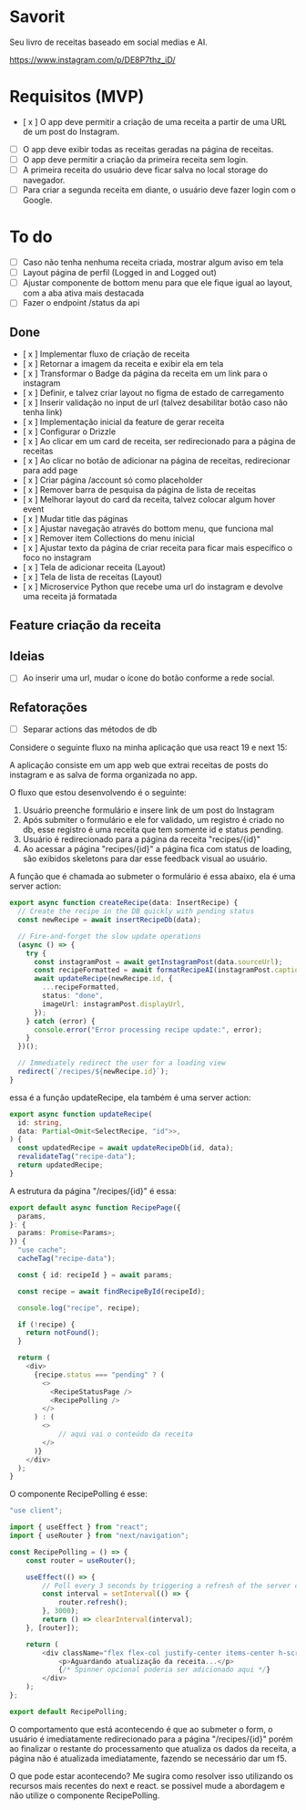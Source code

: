 # Savorit

Seu livro de receitas baseado em social medias e AI.

https://www.instagram.com/p/DE8P7thz_iD/

# Requisitos (MVP)

- [ x ] O app deve permitir a criação de uma receita a partir de uma URL de um post do Instagram.
- [ ] O app deve exibir todas as receitas geradas na página de receitas.
- [ ] O app deve permitir a criação da primeira receita sem login.
- [ ] A primeira receita do usuário deve ficar salva no local storage do navegador.
- [ ] Para criar a segunda receita em diante, o usuário deve fazer login com o Google.

# To do

- [ ] Caso não tenha nenhuma receita criada, mostrar algum aviso em tela
- [ ] Layout página de perfil (Logged in and Logged out)
- [ ] Ajustar componente de bottom menu para que ele fique igual ao layout, com a aba ativa mais destacada
- [ ] Fazer o endpoint /status da api

## Done

- [ x ] Implementar fluxo de criação de receita
- [ x ] Retornar a imagem da receita e exibir ela em tela
- [ x ] Transformar o Badge da página da receita em um link para o instagram
- [ x ] Definir, e talvez criar layout no figma de estado de carregamento
- [ x ] Inserir validação no input de url (talvez desabilitar botão caso não tenha link)
- [ x ] Implementação inicial da feature de gerar receita
- [ x ] Configurar o Drizzle
- [ x ] Ao clicar em um card de receita, ser redirecionado para a página de receitas
- [ x ] Ao clicar no botão de adicionar na página de receitas, redirecionar para add page
- [ x ] Criar página /account só como placeholder
- [ x ] Remover barra de pesquisa da página de lista de receitas
- [ x ] Melhorar layout do card da receita, talvez colocar algum hover event
- [ x ] Mudar title das páginas
- [ x ] Ajustar navegação através do bottom menu, que funciona mal
- [ x ] Remover item Collections do menu inicial
- [ x ] Ajustar texto da página de criar receita para ficar mais específico o foco no instagram
- [ x ] Tela de adicionar receita (Layout)
- [ x ] Tela de lista de receitas (Layout)
- [ x ] Microservice Python que recebe uma url do instagram e devolve uma receita já formatada

## Feature criação da receita

## Ideias

- [ ] Ao inserir uma url, mudar o ícone do botão conforme a rede social.

## Refatorações

- [ ] Separar actions das métodos de db

Considere o seguinte fluxo na minha aplicação que usa react 19 e next 15:

A aplicação consiste em um app web que extrai receitas de posts do instagram e as salva de forma organizada no app.

O fluxo que estou desenvolvendo é o seguinte:

1. Usuário preenche formulário e insere link de um post do Instagram
2. Após submiter o formulário e ele for validado, um registro é criado no db, esse registro é uma receita que tem somente id e status pending.
3. Usuário é redirecionado para a página da receita "recipes/{id}"
4. Ao acessar a página "recipes/{id}" a página fica com status de loading, são exibidos skeletons para dar esse feedback visual ao usuário.

A função que é chamada ao submeter o formulário é essa abaixo, ela é uma server action:

```ts
export async function createRecipe(data: InsertRecipe) {
  // Create the recipe in the DB quickly with pending status
  const newRecipe = await insertRecipeDb(data);

  // Fire-and-forget the slow update operations
  (async () => {
    try {
      const instagramPost = await getInstagramPost(data.sourceUrl);
      const recipeFormatted = await formatRecipeAI(instagramPost.caption);
      await updateRecipe(newRecipe.id, {
        ...recipeFormatted,
        status: "done",
        imageUrl: instagramPost.displayUrl,
      });
    } catch (error) {
      console.error("Error processing recipe update:", error);
    }
  })();

  // Immediately redirect the user for a loading view
  redirect(`/recipes/${newRecipe.id}`);
}
```

essa é a função updateRecipe, ela também é uma server action:

```ts
export async function updateRecipe(
  id: string,
  data: Partial<Omit<SelectRecipe, "id">>,
) {
  const updatedRecipe = await updateRecipeDb(id, data);
  revalidateTag("recipe-data");
  return updatedRecipe;
}
```

A estrutura da página "/recipes/{id}" é essa:

```ts
export default async function RecipePage({
  params,
}: {
  params: Promise<Params>;
}) {
  "use cache";
  cacheTag("recipe-data");

  const { id: recipeId } = await params;

  const recipe = await findRecipeById(recipeId);

  console.log("recipe", recipe);

  if (!recipe) {
    return notFound();
  }

  return (
    <div>
      {recipe.status === "pending" ? (
        <>
          <RecipeStatusPage />
          <RecipePolling />
        </>
      ) : (
        <>
            // aqui vai o conteúdo da receita
        </>
      )}
    </div>
  );
}

```

O componente RecipePolling é esse:

```ts
"use client";

import { useEffect } from "react";
import { useRouter } from "next/navigation";

const RecipePolling = () => {
    const router = useRouter();

    useEffect(() => {
        // Poll every 3 seconds by triggering a refresh of the server component
        const interval = setInterval(() => {
            router.refresh();
        }, 3000);
        return () => clearInterval(interval);
    }, [router]);

    return (
        <div className="flex flex-col justify-center items-center h-screen">
            <p>Aguardando atualização da receita...</p>
            {/* Spinner opcional poderia ser adicionado aqui */}
        </div>
    );
};

export default RecipePolling;
```

O comportamento que está acontecendo é que ao submeter o form, o usuário é imediatamente redirecionado para a página "/recipes/{id}" porém ao finalizar o restante do processamento que atualiza os dados da receita, a página não é atualizada imediatamente, fazendo se necessário dar um f5.

O que pode estar acontecendo? Me sugira como resolver isso utilizando os recursos mais recentes do next e react. se possivel mude a abordagem e não utilize o componente RecipePolling.